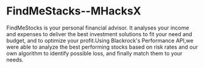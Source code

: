 # FindMeStacks--MHacksX
FindMeStocks is your personal financial advisor. It analyses your income and expenses to deliver the best investment solutions to fit your need and budget, and to optimize your profit.Using Blackrock's Performance API,we were able to analyze the best performing stocks based on risk rates and our own algorithm to identify possible loss, and finally match them to your needs.
